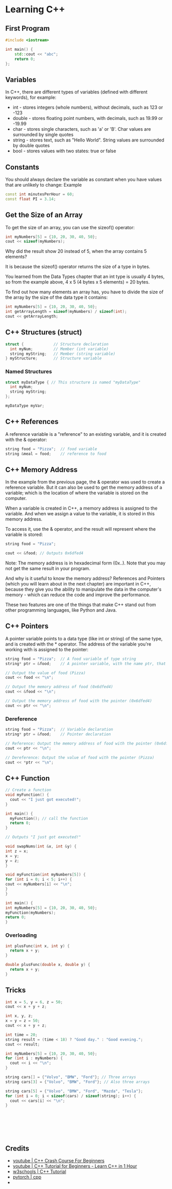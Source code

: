 # Learning C++

## First Program

```c++
#include <iostream>

int main() {
    std::cout << "abc";
    return 0;
};
```

## Variables

In C++, there are different types of variables (defined with different keywords), for example:

- int - stores integers (whole numbers), without decimals, such as 123 or -123
- double - stores floating point numbers, with decimals, such as 19.99 or -19.99
- char - stores single characters, such as 'a' or 'B'. Char values are surrounded by single quotes
- string - stores text, such as "Hello World". String values are surrounded by double quotes
- bool - stores values with two states: true or false

## Constants

You should always declare the variable as constant when you have values that are unlikely to change:
Example
```c++
const int minutesPerHour = 60;
const float PI = 3.14;
```

## Get the Size of an Array

To get the size of an array, you can use the sizeof() operator:

```c++
int myNumbers[5] = {10, 20, 30, 40, 50};
cout << sizeof(myNumbers);
```
Why did the result show 20 instead of 5, when the array contains 5 elements?

It is because the sizeof() operator returns the size of a type in bytes.

You learned from the Data Types chapter that an int type is usually 4 bytes, so from the example above, 4 x 5 (4 bytes x 5 elements) = 20 bytes.

To find out how many elements an array has, you have to divide the size of the array by the size of the data type it contains:

```c++
int myNumbers[5] = {10, 20, 30, 40, 50};
int getArrayLength = sizeof(myNumbers) / sizeof(int);
cout << getArrayLength;
```

## C++ Structures (struct)

```c++
struct {             // Structure declaration
  int myNum;         // Member (int variable)
  string myString;   // Member (string variable)
} myStructure;       // Structure variable
```

### Named Structures

```c++
struct myDataType { // This structure is named "myDataType"
  int myNum;
  string myString;
};

myDataType myVar;


```

## C++ References

A reference variable is a "reference" to an existing variable, and it is created with the & operator:

```c++
string food = "Pizza";  // food variable
string &meal = food;    // reference to food
```

## C++ Memory Address

In the example from the previous page, the & operator was used to create a reference variable. But it can also be used to get the memory address of a variable; which is the location of where the variable is stored on the computer.

When a variable is created in C++, a memory address is assigned to the variable. And when we assign a value to the variable, it is stored in this memory address.

To access it, use the & operator, and the result will represent where the variable is stored:

```c++
string food = "Pizza";

cout << &food; // Outputs 0x6dfed4
```

Note: The memory address is in hexadecimal form (0x..). Note that you may not get the same result in your program.

And why is it useful to know the memory address?
References and Pointers (which you will learn about in the next chapter) are important in C++, because they give you the ability to manipulate the data in the computer's memory - which can reduce the code and improve the performance.

These two features are one of the things that make C++ stand out from other programming languages, like Python and Java.


## C++ Pointers

A pointer variable points to a data type (like int or string) of the same type, and is created with the * operator. The address of the variable you're working with is assigned to the pointer:
```c++
string food = "Pizza";  // A food variable of type string
string* ptr = &food;    // A pointer variable, with the name ptr, that stores the address of food

// Output the value of food (Pizza)
cout << food << "\n";

// Output the memory address of food (0x6dfed4)
cout << &food << "\n";

// Output the memory address of food with the pointer (0x6dfed4)
cout << ptr << "\n";
```

### Dereference 

```c++
string food = "Pizza";  // Variable declaration
string* ptr = &food;    // Pointer declaration

// Reference: Output the memory address of food with the pointer (0x6dfed4)
cout << ptr << "\n";

// Dereference: Output the value of food with the pointer (Pizza)
cout << *ptr << "\n";
```

## C++ Function

```c++
// Create a function
void myFunction() {
  cout << "I just got executed!";
}

int main() {
  myFunction(); // call the function
  return 0;
}

// Outputs "I just got executed!"

void swapNums(int &x, int &y) {
int z = x;
x = y;
y = z;
}

void myFunction(int myNumbers[5]) {
for (int i = 0; i < 5; i++) {
cout << myNumbers[i] << "\n";
}
}

int main() {
int myNumbers[5] = {10, 20, 30, 40, 50};
myFunction(myNumbers);
return 0;
}
```

### Overloading

```c++
int plusFunc(int x, int y) {
  return x + y;
}

double plusFunc(double x, double y) {
  return x + y;
}
```

## Tricks

```c++
int x = 5, y = 6, z = 50;
cout << x + y + z;
```

```c++
int x, y, z;
x = y = z = 50;
cout << x + y + z;
```

```c++
int time = 20;
string result = (time < 18) ? "Good day." : "Good evening.";
cout << result;
```

```c++
int myNumbers[5] = {10, 20, 30, 40, 50};
for (int i : myNumbers) {
  cout << i << "\n";
}
```

```c++
string cars[] = {"Volvo", "BMW", "Ford"}; // Three arrays
string cars[3] = {"Volvo", "BMW", "Ford"}; // Also three arrays
```

```c++
string cars[5] = {"Volvo", "BMW", "Ford", "Mazda", "Tesla"};
for (int i = 0; i < sizeof(cars) / sizeof(string); i++) {
  cout << cars[i] << "\n";
}
```

```c++

```

```c++

```

```c++

```

```c++

```

```c++

```

```c++

```


## Credits

- [youtube | C++ Crash Course For Beginners
  ](https://www.youtube.com/watch?v=1v_4dL8l8pQ&t=3464s&ab_channel=TraversyMedia)
- [youtube | C++ Tutorial for Beginners - Learn C++ in 1 Hour](https://www.youtube.com/watch?v=ZzaPdXTrSb8&ab_channel=ProgrammingwithMosh)
- [w3schools | C++ Tutorial](https://www.w3schools.com/cpp/)
- [pytorch | cpp](https://pytorch.org/cppdocs/frontend.html)
- []()








